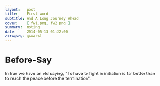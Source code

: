 ```yaml
---
layout:   post
title:    First word
subtitle: And A Long Journey Ahead 
cover:    [ fw1.png, fw2.png ]
summary:  noting
date:     2014-05-13 01:22:00
category: general
---
```


# Before-Say

In Iran we have an old saying, "To have to fight in initiation is far better than to reach the peace before the termination". 
